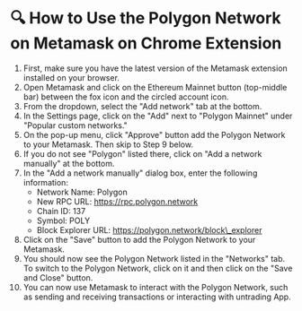 # 🔍 How to Use the Polygon Network on Metamask on Chrome Extension

1. First, make sure you have the latest version of the Metamask extension installed on your browser.
2. Open Metamask and click on the Ethereum Mainnet button (top-middle bar) between the fox icon and the circled account icon.
3. From the dropdown, select the "Add network" tab at the bottom.
4. In the Settings page, click on the "Add" next to "Polygon Mainnet" under "Popular custom networks."
5. On the pop-up menu, click "Approve" button add the Polygon Network to your Metamask. Then skip to Step 9 below.
6. If you do not see "Polygon" listed there, click on "Add a network manually" at the bottom.
7. In the "Add a network manually" dialog box, enter the following information:
   * Network Name: Polygon
   * New RPC URL: https://rpc.polygon.network
   * Chain ID: 137
   * Symbol: POLY
   * Block Explorer URL: https://polygon.network/block\_explorer
8. Click on the "Save" button to add the Polygon Network to your Metamask.
9. You should now see the Polygon Network listed in the "Networks" tab. To switch to the Polygon Network, click on it and then click on the "Save and Close" button.
10. You can now use Metamask to interact with the Polygon Network, such as sending and receiving transactions or interacting with untrading App.
